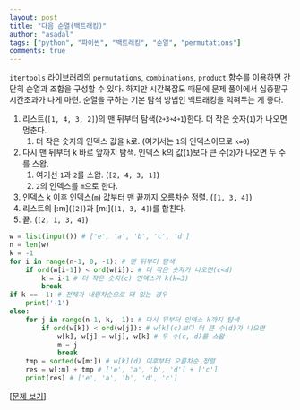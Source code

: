 ```yaml
---
layout: post
title: "다음 순열(백트래킹)"
author: "asadal"
tags: ["python", "파이썬", "백트래킹", "순열", "permutations"]
comments: true
---
```


`itertools` 라이브러리의 `permutations`, `combinations`, `product` 함수를 이용하면 간단히 순열과 조합을 구성할 수 있다. 하지만 시간복잡도 때문에 문제 풀이에서 십중팔구 시간초과가 나게 마련. 순열을 구하는 기본 탐색 방법인 백트래킹을 익혀두는 게 좋다.

1. 리스트(``[1, 4, 3, 2]``)의 맨 뒤부터 탐색(`2￫3￫4￫1`)한다. 더 작은 숫자(`1`)가 나오면 멈춘다. 
   1. 더 작은 숫자의 인덱스 값을 `k`로. (여기서는 `1`의 인덱스이므로 `k=0`)
2. 다시 맨 뒤부터 k 바로 앞까지 탐색. 인덱스 k의 값(`1`)보다 큰 수(`2`)가 나오면 두 수를 스왑.
   1. 여기선 `1`과 `2`를 스왑. (`[2, 4, 3, 1]`)
   2. `2`의 인덱스를 `m`으로 한다.
3. 인덱스 k 이후 인덱스(`m`) 값부터 맨 끝까지 오름차순 정렬. (`[1, 3, 4]`)
4. 리스트의 \[:m](`[2]`)과 \[m:](`[1, 3, 4]`)를 합친다. 
5. 끝. (`[2, 1, 3, 4]`)

```python
w = list(input()) # ['e', 'a', 'b', 'c', 'd'] 
n = len(w)
k = -1
for i in range(n-1, 0, -1): # 맨 뒤부터 탐색
    if ord(w[i-1]) < ord(w[i]): # 더 작은 숫자가 나오면(c<d)
        k = i-1 # 더 작은 숫자(c) 인덱스가 k(k=3)
        break
if k == -1: # 전체가 내림차순으로 돼 있는 경우
    print('-1')
else:
    for j in range(n-1, k, -1): # 다시 뒤부터 인덱스 k까지 탐색
        if ord(w[k]) < ord(w[j]): # w[k](c)보다 더 큰 수(d)가 나오면
            w[k], w[j] = w[j], w[k] # 두 수(c, d)를 스왑
            m = j
            break
    tmp = sorted(w[m:]) # w[k](d) 이후부터 오름차순 정렬
    res = w[:m] + tmp # ['e', 'a', 'b', 'd'] + ['c']
    print(res) # ['e', 'a', 'b', 'd', 'c']
```

[[문제 보기](https://www.acmicpc.net/problem/10972)]
